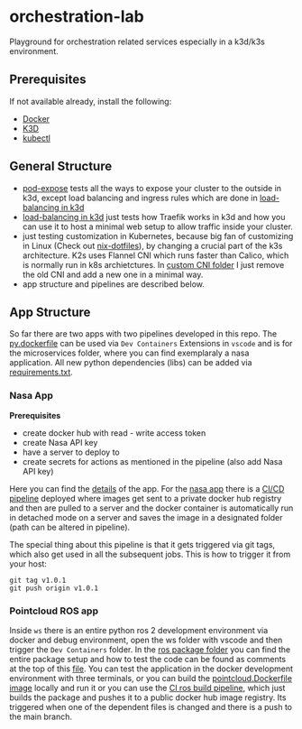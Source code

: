 # orchestration-lab

Playground for orchestration related services especially in a k3d/k3s environment.

## Prerequisites

If not available already, install the following:

- [Docker](https://docs.docker.com/engine/install/ubuntu/) 
- [K3D](https://k3d.io/v5.6.0/#installation)
- [kubectl](https://kubernetes.io/docs/tasks/tools/#kubectl)

## General Structure

- [pod-expose](pod-expose) tests all the ways to expose your cluster to the outside in k3d, except load balancing and ingress rules which are done in [load-balancing in k3d](load-balancing)
- [load-balancing in k3d](load-balancing) just tests how Traefik works in k3d and how you can use it to host a minimal web setup to allow traffic inside your cluster.
- just testing customization in Kubernetes, because big fan of customizing in Linux (Check out [nix-dotfiles](https://github.com/UmutAlpTuglu/nix-dotfiles)), by changing a crucial part of the k3s architecture. K2s uses Flannel CNI which runs faster than Calico, which is normally run in k8s archietctures. In [custom CNI folder](custom/CNI) I just remove the old CNI and add a new one in a minimal way.
- app structure and pipelines are described below.

## App Structure

So far there are two apps with two pipelines developed in this repo. The [py.dockerfile](py.dockerfile) can be used via `Dev Containers` Extensions in `vscode` and is for the microservices folder, where you can find exemplaraly a nasa application. All new python dependencies (libs) can be added via [requirements.txt](requirements.txt). 

### Nasa App

**Prerequisites**

- create docker hub with read - write access token
- create Nasa API key
- have a server to deploy to
- create secrets for actions as mentioned in the pipeline (also add Nasa API key)

Here you can find the [details](microservices/nasa/README.md) of the app.
For the [nasa app](microservices/nasa) there is a [CI/CD pipeline](.github/workflows/nasa_deploy.yml) deployed where images get sent to a private docker hub registry and then are pulled to a server and the docker container is automatically run in detached mode on a server and saves the image in a designated folder (path can be altered in pipeline). 

The special thing about this pipeline is that it gets triggered via git tags, which also get used in all the subsequent jobs.
This is how to trigger it from your host:
```shell
git tag v1.0.1
git push origin v1.0.1
```

### Pointcloud ROS app

Inside `ws` there is an entire python ros 2 development environment via docker and debug environment, open the ws folder with vscode and then trigger the `Dev Containers` folder. 
In the [ros package folder](ws/src/pointcloud_detection) you can find the entire package setup and how to test the code can be found as comments at the top of this [file](ws/src/pointcloud_detection/pointcloud_detection/pointcloud_detection.py). You can test the application in the docker development environment with three terminals, or you can build the [pointcloud.Dockerfile image](ws/pointcloud.Dockerfile) locally and run it or you can use the [CI ros build pipeline](.github/workflows/ros_build.yml), which just builds the package and pushes it to a public docker hub image registry. Its triggered when one of the dependent files is changed and there is a push to the main branch. 
